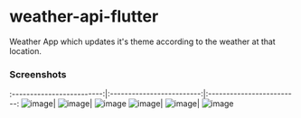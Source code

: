 # weather-api-flutter
Weather App which updates it's theme according to the weather at that location. 
### Screenshots
:-------------------------:|:-------------------------:|:-------------------------:
![image](https://user-images.githubusercontent.com/90468365/146064202-594387f3-f2b4-42e6-8b55-58215c109502.png)|
![image](https://user-images.githubusercontent.com/90468365/146063938-1fdb5f32-c142-420d-befe-5a88958c089a.png)|
![image](https://user-images.githubusercontent.com/90468365/146063981-28748874-9f4e-4369-9423-88db20384bfd.png)
![image](https://user-images.githubusercontent.com/90468365/146063999-2cdc2a16-33fd-4fa4-b93d-f71c751a53e8.png)|
![image](https://user-images.githubusercontent.com/90468365/146064018-79e5dafc-d848-46f8-8f49-39bc63fec342.png)|
![image](https://user-images.githubusercontent.com/90468365/146064038-4c93a875-bb04-435e-9d61-ec4f6aad0256.png)
